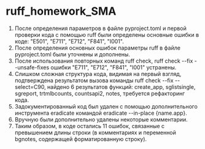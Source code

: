 # ruff_homework_SMA


1.	После определения параметров в файле pyproject.toml и первой проверки кода с помощью ruff были определены основные ошибки в коде: "E501", "E711", "E712", "F841", "I001".
2.	После определения основных ошибок параметры ruff в файле pyproject.toml были уточнены и дополнены.
3.	После использования повторных команд ruff check, ruff check --fix --unsafe-fixes ошибки "E711", "E712", "F841", "I001" устранены. 
4.	Слишком сложная структура кода, видимая на первый взгляд, подтверждена результатом вызова команды ruff check --fix --select=C90, найдено 6 результатов функций: create_app, sglistsingle, sgreport, trtmlbcounts, countsapi2, notes, требуется рефакторинг кода.
5.	Задокументированный код был удален с помощью дополнительного инструмента eradicate командой eradicate --in-place {name.app}.
6.	Вручную были дополнительно удалены некоторые комментарии.
7.	Таким образом, в коде остались 11 ошибок, связанные с превышением длины строки (в комментариях и переменной bgnotes, содержащей форматированную строку).
